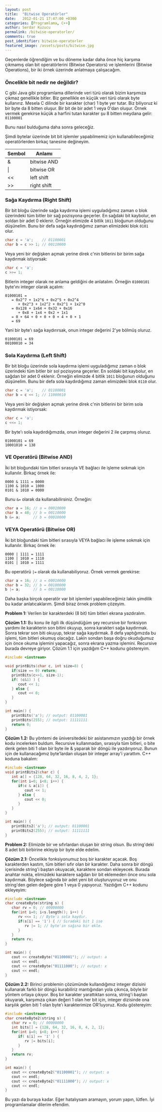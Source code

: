 ```yaml
---
layout: post
title:  "Bitwise Operatörler"
date:   2012-01-21 17:47:00 +0300
categories: [Programlama, C++]
author: Serdar Kuzucu
permalink: /bitwise-operatorler/
comments: true
post_identifier: bitwise-operatorler
featured_image: /assets/posts/bitwise.jpg
---
```


Geçenlerde öğrendiğim ve bu döneme kadar daha önce hiç karşıma çıkmamış olan 
bit operatörlerini (Bitwise Operators) ve işlemlerini (Bitwise Operations), 
bir iki örnek üzerinde anlatmaya çalışacağım.

<!--more-->

### Öncelikle bit nedir ne değildir?

C gibi Java gibi programlama dillerinde veri türü olarak bizim karşımıza çıkmaz genellikle bitler.
Biz genellikle en küçük veri türü olarak byte kullanırız.
Mesela C dilinde bir karakter (char) 1 byte yer tutar. 
Biz biliyoruz ki bir byte da 8 bitten oluşur.
Bir bit de bir adet 1 veya 0'dan oluşur.
Örnek vermek gerekirse küçük a harfini tutan karakter şu 8 bitten meydana gelir: `01100001`

Bunu nasıl bulduğuma daha sonra geleceğiz.

Şimdi bytelar üzerinde bit bit işlemler yapabilmemiz için 
kullanabileceğimiz operatörlerden birkaç tanesine değineyim.

<table class="table table-bordered">
<thead>
<tr>
<th>Sembol</th>
<th>Anlamı</th>
</tr>
</thead>
<tbody>
<tr>
<td>&</td>
<td>bitwise AND</td>
</tr>
<tr>
<td>|</td>
<td>bitwise OR</td>
</tr>
<tr>
<td>&lt;&lt;</td>
<td>left shift</td>
</tr>
<tr>
<td>&gt;&gt;</td>
<td>right shift</td>
</tr>
</tbody>
</table>

### Sağa Kaydırma (Right Shift)

Bir bit bloğu üzerinde sağa kaydırma işlemi uyguladığımız zaman 
o blok üzerindeki tüm bitler bir sağ pozisyona geçerler. 
En sağdaki bit kaybolur, en soldan bir adet 0 eklenir. 
Örneğin elimizde 4 bitlik `1011` bloğunun olduğunu düşünelim. 
Bunu bir defa sağa kaydırdığımız zaman elimizdeki blok `0101` olur.

```c++
char c = 'a';    // 01100001
char b = c >> 1; // 00110000
```

Veya yeni bir değişken açmak yerine direk c'nin bitlerini bir birim sağa kaydırmak istiyorsak:

```c++
char c = 'a';
c >>= 1;
```

Bitlerin integer olarak ne anlama geldiğini de anlatalım.
Örneğin `01000101` byte'ını integer olarak açalım:

```text
01000101 = 
   = 0x2^7 + 1x2^6 + 0x2^5 + 0x2^4
      + 0x2^3 + 1x2^2 + 0x2^1 + 1x2^0
   = 0x128 + 1x64 + 0x32 + 0x16
      + 0x8 + 1x4 + 0x2 + 1x1
   = 0 + 64 + 0 + 0 + 0 + 4 + 0 + 1
   = 69
```

Yani bir byte'ı sağa kaydırırsak, onun integer değerini 2'ye bölmüş oluruz.

```text
01000101 = 69
00100010 = 34
```

### Sola Kaydırma (Left Shift)

Bir bit bloğu üzerinde sola kaydırma işlemi uyguladığımız zaman 
o blok üzerindeki tüm bitler bir sol pozisyona geçerler. 
En soldaki bit kaybolur, en sağdan bir adet 0 eklenir. 
Örneğin elimizde 4 bitlik `1011` bloğunun olduğunu düşünelim. 
Bunu bir defa sola kaydırdığımız zaman elimizdeki blok `0110` olur.

```c++
char c = 'a';    // 01100001
char b = c << 1; // 11000010
```

Veya yeni bir değişken açmak yerine direk c'nin bitlerini bir birim sola kaydırmak istiyorsak:

```c++
char c = 'a';
c <<= 1;
```

Bir byte'ı sola kaydırdığımızda, onun integer değerini 2 ile çarpmış oluruz.

```text
01000101 = 69
10001010 = 138
```

### VE Operatörü (Bitwise AND)

İki bit bloğundaki tüm bitleri sırasıyla VE bağlacı ile işleme sokmak için kullanılır. 
Birkaç örnek ile:

```text
0000 & 1111 = 0000
1100 & 1010 = 1000
0101 & 1010 = 0000
```

Bunu `&=` olarak da kullanabilirsiniz.
Örneğin:

```c++
char a = 16; // a = 00010000
char b = 48; // b = 00110000
b &= a;      // b = 00010000
```

### VEYA Operatörü (Bitwise OR)

İki bit bloğundaki tüm bitleri sırasıyla VEYA bağlacı ile işleme sokmak için kullanılır. 
Birkaç örnek ile:

```text
0000 | 1111 = 1111
1100 | 1010 = 1110
0101 | 1010 = 1111
```

Bu operatörü `|=` olarak da kullanabiliyoruz. 
Örnek vermek gerekirse:

```c++
char a = 16; // a = 00010000
char b = 32; // b = 00100000
b |= a;      // b = 00110000
```

Daha başka birçok operatör var bit işlemleri yapabileceğimiz lakin şimdilik bu kadar anlatıcaklarım.
Şimdi biraz örnek problem çözeyim.

**Problem 1:** Verilen bir karakterdeki (8 bit) tüm bitleri ekrana yazdıralım.

**Çözüm 1.1:** Bu konu ile ilgili ilk düşündüğüm şey recursive bir fonksiyon yardımı ile 
karakterin son bitini okuyup, sonra karakteri sağa kaydırmak. 
Sonra tekrar son biti okuyup, tekrar sağa kaydırmak. 
8 defa yaptığımızda bu işlemi, tüm bitleri okumuş olacağız. 
Lakin sondan başa doğru okuduğumuz için önce okuma işlemini yapacağız, sonra ekrana yazma işlemini. 
Recursive burada devreye giriyor. 
Çözüm 1.1 için yazdığım C++ kodunu göstereyim.

```cpp
#include <iostream>

void printBits(char c, int size=8) {
   if(size == 0) return;
   printBits(c>>1, size-1);
   if( (c&1) ) {
      cout << 1;
   } else {
      cout << 0;
   }
}

int main() {
   printBits('a'); // output: 01100001
   printBits(255); // output: 11111111
   return 0;
}
```

**Çözüm 1.2:** Bu yöntemi de üniversitedeki bir asistanımızın yazdığı bir örnek kodu incelerken buldum. 
Recursive kullanmadan, sırasıyla tüm bitleri, o bite denk gelen biti 1 olan bir byte ile 
& yaparak bir döngü ile yazdırıyoruz. 
Bunun için de kullanacağımız byte'lardan oluşan bir integer array'i yarattım. 
C++ koduna bakalım:

```cpp
#include <iostream>
void printBits2(char c) {
   int a[] = {128, 64, 32, 16, 8, 4, 2, 1};
   for(int i=0; i<8; i++) {
      if(c & a[i]) {
         cout << 1;
      } else {
         cout << 0;
      }
   }
}

int main() {
   printBits2('a'); // output: 01100001
   printBits2(255); // output: 11111111
}
```

**Problem 2:** Elimizde bir ve sıfırlardan oluşan bir string olsun. 
Bu string'deki 8 adet biti birbirine ekleyip bir byte elde edelim.

**Çözüm 2.1:** Öncelikle fonksiyonumuz boş bir karakter açacak. 
Boş karakterden kastım, tüm bitleri sıfır olan bir karakter. 
Daha sonra bir döngü içerisinde string'i baştan okuyacak, karaktere sondan ekleyecek. 
Burada anahtar nokta, elimizdeki karaktere sağdan bir bit eklemeden önce onu sola kaydırmak. 
Böylece sağında bir adet yeni bit oluşturuyoruz ve onu string'den gelen değere göre 1 veya 0 yapıyoruz. 
Yazdığım C++ kodunu ekleyeyim:

```cpp
#include <iostream>
char createByte(string s) {
   char rv = 0; // 00000000
   for(int i=0; i<s.length(); i++) {
      rv <<= 1; // Byte'ı sola kaydır.
      if(s[i] == '1') { // Sıradaki bit 1 ise
         rv |= 1; // byte'ın sağına bir ekle.
      }
   }
   return rv;
}

int main() {
   cout << createByte("01100001"); // output: a
   cout << endl;
   cout << createByte("01111000"); // output: x
   cout << endl;
}
```

**Çözüm 2.2:** Birinci problemin çözümünde kullandığımız integer dizisini kullanarak 
farklı bir döngü kurabiliriz mantığından yola çıkınca, böyle bir yöntem ortaya çıkıyor. 
Boş bir karakter yarattıktan sonra, string'i baştan okuyarak, 
karşımıza çıkan değeri 1 olan her bit için, 
integer dizisinde ona karşılık gelen biti 1 olan byte'ı karakterimize OR'luyoruz. 
Kodu göstereyim:

```cpp
#include <iostream>
char createByte2(string s) {
   char rv = 0; // 00000000
   int bits[] = {128, 64, 32, 16, 8, 4, 2, 1};
   for(int i=0; i<8; i++) {
      if( s[i] == '1' ) {
         rv |= bits[i];
      }
   }
   return rv;
}

int main() {
   cout << createByte2("01100001"); // output: a
   cout << endl;
   cout << createByte2("01111000"); // output: x
   cout << endl;
}
```

Bu yazı da buraya kadar. 
Eğer hatalıysam aramayın, yorum yapın, lütfen. 
İyi programlamalar dilerim efendim.
